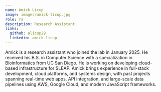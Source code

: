 ```yaml
---
name: Amick Licup
image: images/amick-licup.jpg
role: ra
description: Research Assistant
links:
  github: alicup29
  linkedin: amick-licup
---
```


Amick is a research assistant who joined the lab in January 2025. He received his B.S. in Computer Science with a specialization in Bioinformatics from UC San Diego. He is working on developing cloud-based infrastructure for SLEAP. Amick brings experience in full-stack development, cloud platforms, and systems design, with past projects spanning real-time web apps, API integration, and large-scale data pipelines using AWS, Google Cloud, and modern JavaScript frameworks.